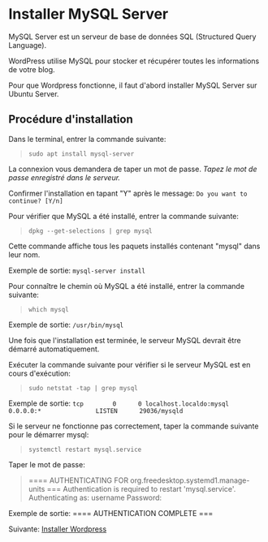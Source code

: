 # Installer MySQL Server

MySQL Server est un serveur de base de données SQL (Structured Query Language).

WordPress utilise MySQL pour stocker et récupérer toutes les informations de votre blog.

Pour que Wordpress fonctionne, il faut d'abord installer MySQL Server sur Ubuntu Server.

## Procédure d'installation

Dans le terminal, entrer la commande suivante:

>```sudo apt install mysql-server```

La connexion vous demandera de taper un mot de passe.
*Tapez le mot de passe enregistré dans le serveur.*

Confirmer l'installation en tapant "Y" après le message:
```Do you want to continue? [Y/n]```

Pour vérifier que MySQL a été installé, entrer la commande suivante:

>```dpkg --get-selections | grep mysql```

Cette commande affiche tous les paquets installés contenant "mysql" dans leur nom.

Exemple de sortie: ```mysql-server install```

Pour connaître le chemin où MySQL a été installé, entrer la commande suivante:

>```which mysql```

Exemple de sortie: ```/usr/bin/mysql```

Une fois que l'installation est terminée, le serveur MySQL devrait être démarré automatiquement.

Exécuter la commande suivante pour vérifier si le serveur MySQL est en cours d'exécution:

>```sudo netstat -tap | grep mysql```

Exemple de sortie: ```tcp        0      0 localhost.localdo:mysql 0.0.0.0:*               LISTEN      29036/mysqld```

Si le serveur ne fonctionne pas correctement, taper la commande suivante pour le démarrer mysql:

>```systemctl restart mysql.service```

Taper le mot de passe:

>==== AUTHENTICATING FOR org.freedesktop.systemd1.manage-units ===
Authentication is required to restart 'mysql.service'.
Authenticating as: username
Password:

Exemple de sortie: ==== AUTHENTICATION COMPLETE ===

Suivante: [Installer Wordpress](05-installer-wordpress.md)